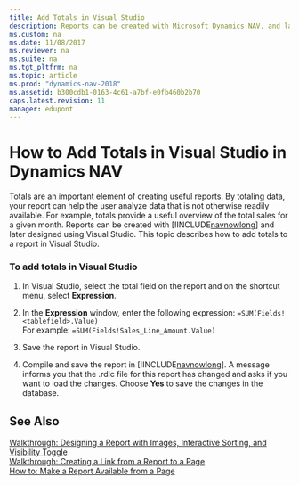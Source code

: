 ```yaml
---
title: Add Totals in Visual Studio
description: Reports can be created with Microsoft Dynamics NAV, and later designed using Visual Studio. Learn how to add totals to a report in Visual Studio. 
ms.custom: na
ms.date: 11/08/2017
ms.reviewer: na
ms.suite: na
ms.tgt_pltfrm: na
ms.topic: article
ms.prod: "dynamics-nav-2018"
ms.assetid: b300cdb1-0163-4c61-a7bf-e0fb460b2b70
caps.latest.revision: 11
manager: edupont
---
```

# How to Add Totals in Visual Studio in Dynamics NAV
Totals are an important element of creating useful reports. By totaling data, your report can help the user analyze data that is not otherwise readily available. For example, totals provide a useful overview of the total sales for a given month. Reports can be created with [!INCLUDE[navnowlong](includes/navnowlong_md.md)] and later designed using Visual Studio. This topic describes how to add totals to a report in Visual Studio.  
  
### To add totals in Visual Studio  
  
1.  In Visual Studio, select the total field on the report and on the shortcut menu, select **Expression**.  
  
2.  In the **Expression** window, enter the following expression: `=SUM(Fields!<tablefield>.Value)`  
    For example: `=SUM(Fields!Sales_Line_Amount.Value)`  
  
3.  Save the report in Visual Studio.  
  
4.  Compile and save the report in [!INCLUDE[navnowlong](includes/navnowlong_md.md)]. A message informs you that the .rdlc file for this report has changed and asks if you want to load the changes. Choose **Yes** to save the changes in the database.  
  
## See Also  
 [Walkthrough: Designing a Report with Images, Interactive Sorting, and Visibility Toggle](Walkthrough--Designing-a-Report-with-Images--Interactive-Sorting--and-Visibility-Toggle.md)   
 [Walkthrough: Creating a Link from a Report to a Page](Walkthrough--Creating-a-Link-from-a-Report-to-a-Page.md)   
 [How to: Make a Report Available from a Page](How-to--Make-a-Report-Available-from-a-Page.md)